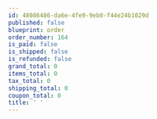 ```yaml
---
id: 48086486-da6e-4fe9-9eb0-f44e24b1029d
published: false
blueprint: order
order_number: 164
is_paid: false
is_shipped: false
is_refunded: false
grand_total: 0
items_total: 0
tax_total: 0
shipping_total: 0
coupon_total: 0
title: ' '
---
```

